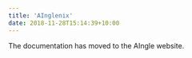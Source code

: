 ```yaml
---
title: 'AInglenix'
date: 2018-11-28T15:14:39+10:00
---
```


The documentation has moved to the AIngle website.
